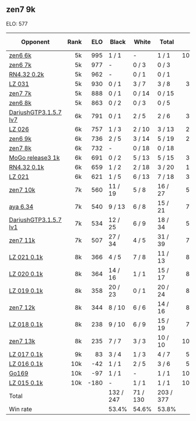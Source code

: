 ## zen7 9k ##

ELO: 577

Opponent | Rank | ELO | Black | White | Total | Win rate
---------|-----:|----:|-------|-------|-------|-------:
[zen6 6k](zen6%206k.md) | 5k | 995 | 1 / 1 | - | 1 / 1 | 100.0%
[zen6 7k](zen6%207k.md) | 5k | 977 | - | 0 / 3 | 0 / 3 | 0.0%
[RN4.32 0.2k](RN4.32%200.2k.md) | 5k | 962 | - | 0 / 1 | 0 / 1 | 0.0%
[LZ 031](LZ%20031.md) | 5k | 930 | 0 / 1 | 3 / 7 | 3 / 8 | 37.5%
[zen7 7k](zen7%207k.md) | 5k | 888 | 0 / 1 | 0 / 14 | 0 / 15 | 0.0%
[zen6 8k](zen6%208k.md) | 5k | 863 | 0 / 2 | 0 / 3 | 0 / 5 | 0.0%
[DariushGTP3.1.5.7 lv7](DariushGTP3.1.5.7%20lv7.md) | 6k | 791 | 0 / 1 | 2 / 5 | 2 / 6 | 33.3%
[LZ 026](LZ%20026.md) | 6k | 757 | 1 / 3 | 2 / 10 | 3 / 13 | 23.1%
[zen6 9k](zen6%209k.md) | 6k | 736 | 2 / 5 | 3 / 14 | 5 / 19 | 26.3%
[zen7 8k](zen7%208k.md) | 6k | 732 | - | 0 / 18 | 0 / 18 | 0.0%
[MoGo release3 1k](MoGo%20release3%201k.md) | 6k | 691 | 0 / 2 | 5 / 13 | 5 / 15 | 33.3%
[RN4.32 0.1k](RN4.32%200.1k.md) | 6k | 659 | 1 / 2 | 2 / 18 | 3 / 20 | 15.0%
[LZ 021](LZ%20021.md) | 6k | 621 | 1 / 5 | 6 / 13 | 7 / 18 | 38.9%
[zen7 10k](zen7%2010k.md) | 7k | 560 | 11 / 19 | 5 / 8 | 16 / 27 | 59.3%
[aya 6.34](aya%206.34.md) | 7k | 540 | 9 / 13 | 6 / 8 | 15 / 21 | 71.4%
[DariushGTP3.1.5.7 lv1](DariushGTP3.1.5.7%20lv1.md) | 7k | 534 | 12 / 25 | 6 / 9 | 18 / 34 | 52.9%
[zen7 11k](zen7%2011k.md) | 7k | 507 | 27 / 34 | 4 / 5 | 31 / 39 | 79.5%
[LZ 021 0.1k](LZ%20021%200.1k.md) | 8k | 366 | 4 / 5 | 7 / 8 | 11 / 13 | 84.6%
[LZ 020 0.1k](LZ%20020%200.1k.md) | 8k | 364 | 14 / 16 | 1 / 1 | 15 / 17 | 88.2%
[LZ 019 0.1k](LZ%20019%200.1k.md) | 8k | 358 | 20 / 23 | 0 / 1 | 20 / 24 | 83.3%
[zen7 12k](zen7%2012k.md) | 8k | 344 | 8 / 10 | 6 / 6 | 14 / 16 | 87.5%
[LZ 018 0.1k](LZ%20018%200.1k.md) | 8k | 238 | 9 / 10 | 6 / 9 | 15 / 19 | 78.9%
[zen7 13k](zen7%2013k.md) | 8k | 235 | 7 / 7 | 3 / 3 | 10 / 10 | 100.0%
[LZ 017 0.1k](LZ%20017%200.1k.md) | 9k | 83 | 3 / 4 | 1 / 3 | 4 / 7 | 57.1%
[LZ 016 0.1k](LZ%20016%200.1k.md) | 10k | -42 | 1 / 1 | 2 / 5 | 3 / 6 | 50.0%
[Go169](Go169.md) | 10k | -97 | 1 / 1 | - | 1 / 1 | 100.0%
[LZ 015 0.1k](LZ%20015%200.1k.md) | 10k | -180 | - | 1 / 1 | 1 / 1 | 100.0%
Total | | | 132 / 247 | 71 / 130 | 203 / 377 | 
Win rate| | | 53.4% | 54.6% | 53.8% | 
